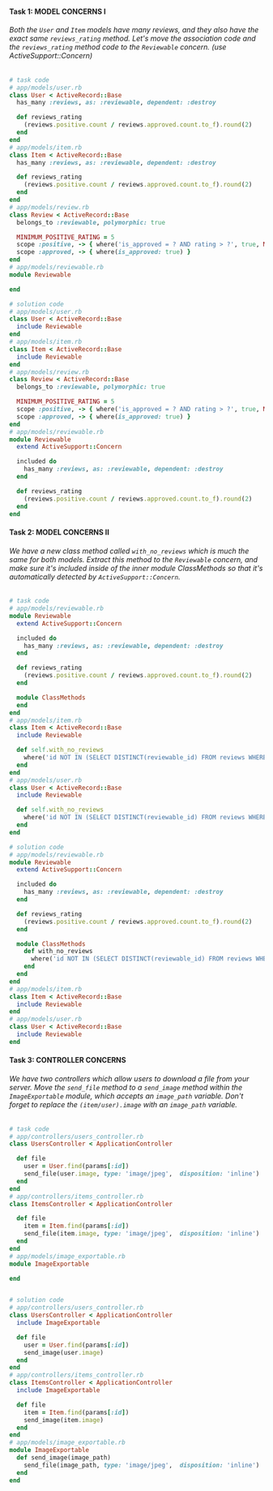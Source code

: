#### Task 1: MODEL CONCERNS I
###### Both the `User` and `Item` models have many reviews, and they also have the exact same `reviews_rating` method. Let's move the association code and the `reviews_rating` method code to the `Reviewable` concern. (use ActiveSupport::Concern)

```ruby
# task code
# app/models/user.rb
class User < ActiveRecord::Base
  has_many :reviews, as: :reviewable, dependent: :destroy

  def reviews_rating
    (reviews.positive.count / reviews.approved.count.to_f).round(2)
  end
end
# app/models/item.rb
class Item < ActiveRecord::Base
  has_many :reviews, as: :reviewable, dependent: :destroy

  def reviews_rating
    (reviews.positive.count / reviews.approved.count.to_f).round(2)
  end
end
# app/models/review.rb
class Review < ActiveRecord::Base
  belongs_to :reviewable, polymorphic: true

  MINIMUM_POSITIVE_RATING = 5
  scope :positive, -> { where('is_approved = ? AND rating > ?', true, MINIMUM_POSITIVE_RATING) }
  scope :approved, -> { where(is_approved: true) }
end
# app/models/reviewable.rb
module Reviewable

end

# solution code
# app/models/user.rb
class User < ActiveRecord::Base
  include Reviewable
end
# app/models/item.rb
class Item < ActiveRecord::Base
  include Reviewable
end
# app/models/review.rb
class Review < ActiveRecord::Base
  belongs_to :reviewable, polymorphic: true

  MINIMUM_POSITIVE_RATING = 5
  scope :positive, -> { where('is_approved = ? AND rating > ?', true, MINIMUM_POSITIVE_RATING) }
  scope :approved, -> { where(is_approved: true) }
end
# app/models/reviewable.rb
module Reviewable
  extend ActiveSupport::Concern

  included do
    has_many :reviews, as: :reviewable, dependent: :destroy
  end

  def reviews_rating
    (reviews.positive.count / reviews.approved.count.to_f).round(2)
  end
end
```

#### Task 2: MODEL CONCERNS II
###### We have a new class method called `with_no_reviews` which is much the same for both models. Extract this method to the `Reviewable` concern, and make sure it's included inside of the inner module ClassMethods so that it's automatically detected by `ActiveSupport::Concern`.

```ruby
# task code
# app/models/reviewable.rb
module Reviewable
  extend ActiveSupport::Concern

  included do
    has_many :reviews, as: :reviewable, dependent: :destroy
  end

  def reviews_rating
    (reviews.positive.count / reviews.approved.count.to_f).round(2)
  end

  module ClassMethods
  end
end
# app/models/item.rb
class Item < ActiveRecord::Base
  include Reviewable

  def self.with_no_reviews
    where('id NOT IN (SELECT DISTINCT(reviewable_id) FROM reviews WHERE reviewable_type = ?)', self.name)
  end
end
# app/models/user.rb
class User < ActiveRecord::Base
  include Reviewable

  def self.with_no_reviews
    where('id NOT IN (SELECT DISTINCT(reviewable_id) FROM reviews WHERE reviewable_type = ?)', self.name)
  end
end

# solution code
# app/models/reviewable.rb
module Reviewable
  extend ActiveSupport::Concern

  included do
    has_many :reviews, as: :reviewable, dependent: :destroy
  end

  def reviews_rating
    (reviews.positive.count / reviews.approved.count.to_f).round(2)
  end

  module ClassMethods
    def with_no_reviews
      where('id NOT IN (SELECT DISTINCT(reviewable_id) FROM reviews WHERE reviewable_type = ?)', self.name)
    end
  end
end
# app/models/item.rb
class Item < ActiveRecord::Base
  include Reviewable
end
# app/models/user.rb
class User < ActiveRecord::Base
  include Reviewable
end
```

#### Task 3: CONTROLLER CONCERNS
###### We have two controllers which allow users to download a file from your server. Move the `send_file` method to a `send_image` method within the `ImageExportable` module, which accepts an `image_path` variable. Don't forget to replace the `(item/user).image` with an `image_path` variable.

```ruby
# task code
# app/controllers/users_controller.rb
class UsersController < ApplicationController

  def file
    user = User.find(params[:id])
    send_file(user.image, type: 'image/jpeg',  disposition: 'inline')
  end
end
# app/controllers/items_controller.rb
class ItemsController < ApplicationController

  def file
    item = Item.find(params[:id])
    send_file(item.image, type: 'image/jpeg',  disposition: 'inline')
  end
end
# app/models/image_exportable.rb
module ImageExportable

end


# solution code
# app/controllers/users_controller.rb
class UsersController < ApplicationController
  include ImageExportable

  def file
    user = User.find(params[:id])
    send_image(user.image)
  end
end
# app/controllers/items_controller.rb
class ItemsController < ApplicationController
  include ImageExportable

  def file
    item = Item.find(params[:id])
    send_image(item.image)
  end
end
# app/models/image_exportable.rb
module ImageExportable
  def send_image(image_path)
    send_file(image_path, type: 'image/jpeg',  disposition: 'inline')
  end
end
```
